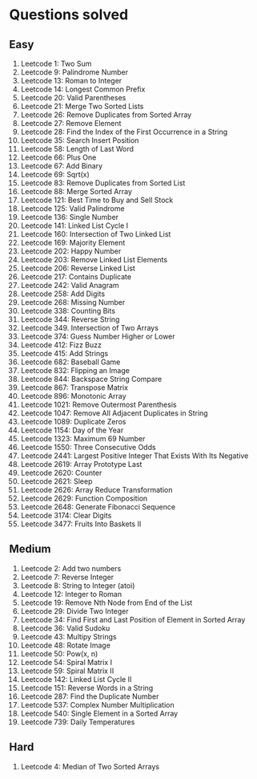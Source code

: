 # Questions solved

## Easy
1. Leetcode 1: Two Sum
2. Leetcode 9: Palindrome Number
3. Leetcode 13: Roman to Integer
4. Leetcode 14: Longest Common Prefix
5. Leetcode 20: Valid Parentheses
6. Leetcode 21: Merge Two Sorted Lists
7. Leetcode 26: Remove Duplicates from Sorted Array
8. Leetcode 27: Remove Element
9. Leetcode 28: Find the Index of the First Occurrence in a String
10. Leetcode 35: Search Insert Position
11. Leetcode 58: Length of Last Word
12. Leetcode 66: Plus One
13. Leetcode 67: Add Binary
14. Leetcode 69: Sqrt(x)
15. Leetcode 83: Remove Duplicates from Sorted List
16. Leetcode 88: Merge Sorted Array
17. Leetcode 121: Best Time to Buy and Sell Stock
18. Leetcode 125: Valid Palindrome
19. Leetcode 136: Single Number
20. Leetcode 141: Linked List Cycle I
21. Leetcode 160: Intersection of Two Linked List
22. Leetcode 169: Majority Element
23. Leetcode 202: Happy Number
24. Leetcode 203: Remove Linked List Elements
25. Leetcode 206: Reverse Linked List
26. Leetcode 217: Contains Duplicate
27. Leetcode 242: Valid Anagram
28. Leetcode 258: Add Digits
29. Leetcode 268: Missing Number
30. Leetcode 338: Counting Bits
31. Leetcode 344: Reverse String
32. Leetcode 349. Intersection of Two Arrays
33. Leetcode 374: Guess Number Higher or Lower
34. Leetcode 412: Fizz Buzz
35. Leetcode 415: Add Strings
36. Leetcode 682: Baseball Game
37. Leetcode 832: Flipping an Image
38. Leetcode 844: Backspace String Compare
39. Leetcode 867: Transpose Matrix
40. Leetcode 896: Monotonic Array
41. Leetcode 1021: Remove Outermost Parenthesis
42. Leetcode 1047: Remove All Adjacent Duplicates in String
43. Leetcode 1089: Duplicate Zeros
44. Leetcode 1154: Day of the Year
45. Leetcode 1323: Maximum 69 Number
46. Leetcode 1550: Three Consecutive Odds
47. Leetcode 2441: Largest Positive Integer That Exists With Its Negative
48. Leetcode 2619: Array Prototype Last
49. Leetcode 2620: Counter
50. Leetcode 2621: Sleep
51. Leetcode 2626: Array Reduce Transformation
52. Leetcode 2629: Function Composition
53. Leetcode 2648: Generate Fibonacci Sequence
54. Leetcode 3174: Clear Digits
55. Leetcode 3477: Fruits Into Baskets II

## Medium
1. Leetcode 2: Add two numbers
2. Leetcode 7: Reverse Integer
3. Leetcode 8: String to Integer (atoi)
4. Leetcode 12: Integer to Roman
5. Leetcode 19: Remove Nth Node from End of the List
6. Leetcode 29: Divide Two Integer
7. Leetcode 34: Find First and Last Position of Element in Sorted Array
8. Leetcode 36: Valid Sudoku
9. Leetcode 43: Multipy Strings
10. Leetcode 48: Rotate Image
11. Leetcode 50: Pow(x, n)
12. Leetcode 54: Spiral Matrix I
13. Leetcode 59: Spiral Matrix II
14. Leetcode 142: Linked List Cycle II
15. Leetcode 151: Reverse Words in a String
16. Leetcode 287: Find the Duplicate Number
17. Leetcode 537: Complex Number Multiplication
18. Leetcode 540: Single Element in a Sorted Array
19. Leetcode 739: Daily Temperatures

## Hard
1. Leetcode 4: Median of Two Sorted Arrays
